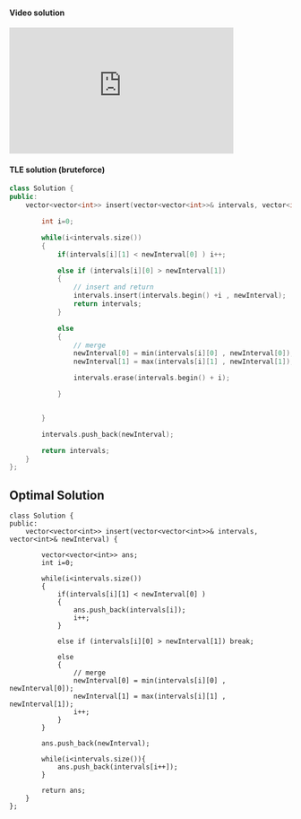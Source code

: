 #### Video solution

<iframe align = "center"  width="400" height="225" src="https://www.youtube.com/embed/XXaVIDIbUn4" title="Insert Interval | Brute Force | Optimal | Google | Apple | codestorywithMIK" frameborder="0" allow="accelerometer; autoplay; clipboard-write; encrypted-media; gyroscope; picture-in-picture; web-share" allowfullscreen></iframe>

#### TLE solution (bruteforce)

```cpp
class Solution {
public:
    vector<vector<int>> insert(vector<vector<int>>& intervals, vector<int>& newInterval) {

        int i=0;

        while(i<intervals.size())
        {
            if(intervals[i][1] < newInterval[0] ) i++;

            else if (intervals[i][0] > newInterval[1])
            {
                // insert and return
                intervals.insert(intervals.begin() +i , newInterval);
                return intervals;
            }

            else
            {
                // merge
                newInterval[0] = min(intervals[i][0] , newInterval[0]);
                newInterval[1] = max(intervals[i][1] , newInterval[1]);

                intervals.erase(intervals.begin() + i);

            }


        }

        intervals.push_back(newInterval);

        return intervals;
    }
};
```

## Optimal Solution

```
class Solution {
public:
    vector<vector<int>> insert(vector<vector<int>>& intervals, vector<int>& newInterval) {

        vector<vector<int>> ans;
        int i=0;

        while(i<intervals.size())
        {
            if(intervals[i][1] < newInterval[0] )
            {
                ans.push_back(intervals[i]);
                i++;
            }

            else if (intervals[i][0] > newInterval[1]) break;

            else
            {
                // merge
                newInterval[0] = min(intervals[i][0] , newInterval[0]);
                newInterval[1] = max(intervals[i][1] , newInterval[1]);
                i++;
            }
        }

        ans.push_back(newInterval);

        while(i<intervals.size()){
            ans.push_back(intervals[i++]);
        }

        return ans;
    }
};
```
